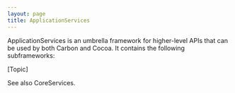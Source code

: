 ```yaml
---
layout: page
title: ApplicationServices
---
```




ApplicationServices is an umbrella framework for higher-level APIs that can be used by both Carbon and Cocoa. It contains the following subframeworks:

[Topic]

See also CoreServices.

